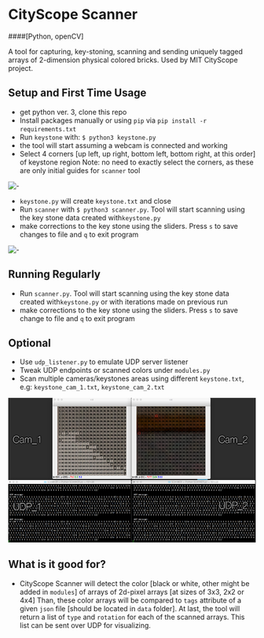 # CityScope Scanner

####[Python, openCV]

A tool for capturing, key-stoning, scanning and sending uniquely tagged arrays of 2-dimension physical colored bricks. Used by MIT CityScope project.

## Setup and First Time Usage

- get python ver. 3, clone this repo
- Install packages manually or using `pip` via `pip install -r requirements.txt`
- Run `keystone` with: `$ python3 keystone.py`
- the tool will start assuming a webcam is connected and working
- Select 4 corners [up left, up right, bottom left, bottom right, at this order] of keystone region
  Note: no need to exactly select the corners, as these are only initial guides for `scanner` tool

![-](IMG/keystone.gif "keystone")

- `keystone.py` will create `keystone.txt` and close
- Run `scanner` with `$ python3 scanner.py`. Tool will start scanning using the key stone data created with`keystone.py`
- make corrections to the key stone using the sliders. Press `s` to save changes to file and `q` to exit program

![-](IMG/scanner.gif "keystone")

## Running Regularly

- Run `scanner.py`. Tool will start scanning using the key stone data created with`keystone.py` or with iterations made on previous run
- make corrections to the key stone using the sliders. Press `s` to save change to file and `q` to exit program

## Optional

- Use `udp_listener.py` to emulate UDP server listener
- Tweak UDP endpoints or scanned colors under `modules.py`
- Scan multiple cameras/keystones areas using different `keystone.txt`, e.g: `keystone_cam_1.txt`, `keystone_cam_2.txt`

![-](IMG/multicam.png "multicam scanning and UDP")

## What is it good for?

- CityScope Scanner will detect the color [black or white, other might be added in `modules`] of arrays of 2d-pixel arrays [at sizes of 3x3, 2x2 or 4x4] Than, these color arrays will be compared to `tags` attribute of a given `json` file [should be located in `data` folder]. At last, the tool will return a list of `type` and `rotation` for each of the scanned arrays. This list can be sent over UDP for visualizing.
